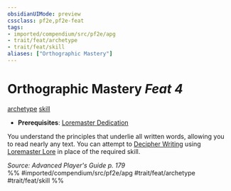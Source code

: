 ```yaml
---
obsidianUIMode: preview
cssclass: pf2e,pf2e-feat
tags:
- imported/compendium/src/pf2e/apg
- trait/feat/archetype
- trait/feat/skill
aliases: ["Orthographic Mastery"]
---
```

# Orthographic Mastery  *Feat 4*  
[archetype](archetype.md)  [skill](skill.md)  

- **Prerequisites**: [Loremaster Dedication](loremaster-dedication-apg.md)

You understand the principles that underlie all written words, allowing you to read nearly any text. You can attempt to [Decipher Writing](decipher-writing.md) using [Loremaster Lore](../skills.md#Lore) in place of the required skill.

*Source: Advanced Player's Guide p. 179*  
%% #imported/compendium/src/pf2e/apg #trait/feat/archetype #trait/feat/skill %%